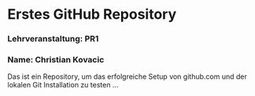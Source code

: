 # Erstes GitHub Repository
### Lehrveranstaltung: PR1
### Name: Christian Kovacic

Das ist ein Repository, um das erfolgreiche Setup von github.com und der lokalen Git Installation zu testen ...